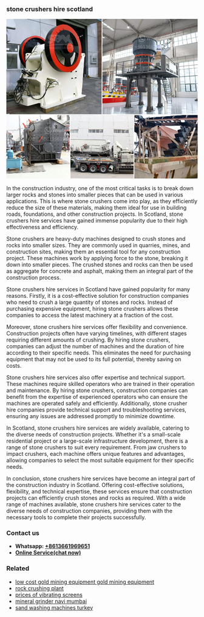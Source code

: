 <h3>stone crushers hire scotland</h3><img src='1706773738.jpg' alt=''><p>In the construction industry, one of the most critical tasks is to break down larger rocks and stones into smaller pieces that can be used in various applications. This is where stone crushers come into play, as they efficiently reduce the size of these materials, making them ideal for use in building roads, foundations, and other construction projects. In Scotland, stone crushers hire services have gained immense popularity due to their high effectiveness and efficiency.</p><p>Stone crushers are heavy-duty machines designed to crush stones and rocks into smaller sizes. They are commonly used in quarries, mines, and construction sites, making them an essential tool for any construction project. These machines work by applying force to the stone, breaking it down into smaller pieces. The crushed stones and rocks can then be used as aggregate for concrete and asphalt, making them an integral part of the construction process.</p><p>Stone crushers hire services in Scotland have gained popularity for many reasons. Firstly, it is a cost-effective solution for construction companies who need to crush a large quantity of stones and rocks. Instead of purchasing expensive equipment, hiring stone crushers allows these companies to access the latest machinery at a fraction of the cost.</p><p>Moreover, stone crushers hire services offer flexibility and convenience. Construction projects often have varying timelines, with different stages requiring different amounts of crushing. By hiring stone crushers, companies can adjust the number of machines and the duration of hire according to their specific needs. This eliminates the need for purchasing equipment that may not be used to its full potential, thereby saving on costs.</p><p>Stone crushers hire services also offer expertise and technical support. These machines require skilled operators who are trained in their operation and maintenance. By hiring stone crushers, construction companies can benefit from the expertise of experienced operators who can ensure the machines are operated safely and efficiently. Additionally, stone crusher hire companies provide technical support and troubleshooting services, ensuring any issues are addressed promptly to minimize downtime.</p><p>In Scotland, stone crushers hire services are widely available, catering to the diverse needs of construction projects. Whether it's a small-scale residential project or a large-scale infrastructure development, there is a range of stone crushers to suit every requirement. From jaw crushers to impact crushers, each machine offers unique features and advantages, allowing companies to select the most suitable equipment for their specific needs.</p><p>In conclusion, stone crushers hire services have become an integral part of the construction industry in Scotland. Offering cost-effective solutions, flexibility, and technical expertise, these services ensure that construction projects can efficiently crush stones and rocks as required. With a wide range of machines available, stone crushers hire services cater to the diverse needs of construction companies, providing them with the necessary tools to complete their projects successfully.</p><h3>Contact us</h3><ul><li><strong>Whatsapp:&nbsp;<a href="https://wa.me/8613661969651">+8613661969651</a></strong></li><li><a href="https://swt.shibang-china.com/?git&amp;zhl&amp;stone crushers hire scotland"><strong>Online Service(chat now)</strong></a></li></ul><h3>Related</h3><ul><li><a href='low cost gold mining equipment gold mining equipment.md'>low cost gold mining equipment gold mining equipment</a></li><li><a href='rock crushing plant.md'>rock crushing plant</a></li><li><a href='prices of vibrating screens.md'>prices of vibrating screens</a></li><li><a href='mineral grinder navi mumbai.md'>mineral grinder navi mumbai</a></li><li><a href='sand washing machines turkey.md'>sand washing machines turkey</a></li></ul>